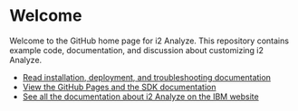 Welcome
=======

Welcome to the GitHub home page for i2 Analyze. This repository contains example code, documentation, and discussion about customizing i2 Analyze.

-   [Read installation, deployment, and troubleshooting documentation](documentation/index.md)
-   [View the GitHub Pages and the SDK documentation](http://ibm-i2.github.io/analyze)
-   [See all the documentation about i2 Analyze on the IBM website](https://www.ibm.com/docs/en/i2-analyze)


